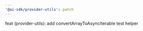 ```yaml
---
'@ai-sdk/provider-utils': patch
---
```


feat (provider-utils): add convertArrayToAsyncIterable test helper
